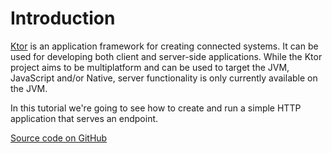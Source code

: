 # Introduction

[Ktor](https://ktor.io) is an application framework for creating connected systems. It can be used for
developing both client and server-side applications. While the Ktor project aims to be multiplatform and can be used to target the JVM, JavaScript and/or Native, server functionality is only 
currently available on the JVM.

In this tutorial we're going to see how to create and run a simple HTTP application that serves an endpoint.

[Source code on GitHub](https://github.com/kotlin-hands-on/getting-started-with-ktor)
